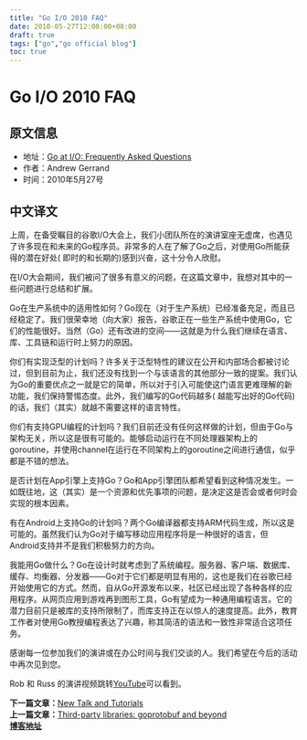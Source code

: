 ```yaml
---
title: "Go I/O 2010 FAQ"
date: 2010-05-27T12:00:00+08:00
draft: true
tags: ["go","go official blog"]
toc: true
---
```


# Go I/O 2010 FAQ

## 原文信息

* 地址：[Go at I/O: Frequently Asked Questions](https://go.dev/blog/io2010-faq)
* 作者：Andrew Gerrand
* 时间：2010年5月27号

## 中文译文

上周，在备受瞩目的谷歌I/O大会上，我们小团队所在的演讲室座无虚席，也遇见了许多现在和未来的Go程序员。非常多的人在了解了Go之后，对使用Go所能获得的潜在好处(
即时的和长期的)感到兴奋，这十分令人欣慰。

在I/O大会期间，我们被问了很多有意义的问题，在这篇文章中，我想对其中的一些问题进行总结和扩展。

Go在生产系统中的适用性如何？Go现在（对于生产系统）已经准备充足，而且已经稳定了。我们很荣幸地（向大家）报告，谷歌正在一些生产系统中使用Go，它们的性能很好。当然（Go）还有改进的空间——这就是为什么我们继续在语言、库、工具链和运行时上努力的原因。

你们有实现泛型的计划吗？许多关于泛型特性的建议在公开和内部场合都被讨论过，但到目前为止，我们还没有找到一个与该语言的其他部分一致的提案。我们认为Go的重要优点之一就是它的简单，所以对于引入可能使这门语言更难理解的新功能，我们保持警惕态度。此外，我们编写的Go代码越多(
越能写出好的Go代码)的话，我们（其实）就越不需要这样的语言特性。

你们有支持GPU编程的计划吗？我们目前还没有任何这样做的计划，但由于Go与架构无关，所以这是很有可能的。能够启动运行在不同处理器架构上的goroutine，并使用channel在运行在不同架构上的goroutine之间进行通信，似乎都是不错的想法。

是否计划在App引擎上支持Go？Go和App引擎团队都希望看到这种情况发生。一如既往地，这（其实）是一个资源和优先事项的问题，是决定这是否会或者何时会实现的根本因素。

有在Android上支持Go的计划吗？两个Go编译器都支持ARM代码生成，所以这是可能的。虽然我们认为Go对于编写移动应用程序将是一种很好的语言，但Android支持并不是我们积极努力的方向。

我能用Go做什么？Go在设计时就考虑到了系统编程。服务器、客户端、数据库、缓存、均衡器、分发器——Go对于它们都是明显有用的，这也是我们在谷歌已经开始使用它的方式。然而，自从Go开源发布以来，社区已经出现了各种各样的应用程序。从网页应用到游戏再到图形工具，Go有望成为一种通用编程语言。它的潜力目前只是被库的支持所限制了，而库支持正在以惊人的速度提高。此外，教育工作者对使用Go教授编程表达了兴趣，称其简洁的语法和一致性非常适合这项任务。

感谢每一位参加我们的演讲或在办公时间与我们交谈的人。我们希望在今后的活动中再次见到您。

Rob 和 Russ 的演讲视频跳转[YouTube](https://youtu.be/jgVhBThJdXc)可以看到。

**下一篇文章：**[New Talk and Tutorials](https://huija.github.io/go-io2010/)\
**上一篇文章：**[Third-party libraries: goprotobuf and beyond](https://huija.github.io/go-io2010-preview/)\
**[博客地址](https://huija.github.io/tags/go-official-blog/)**
